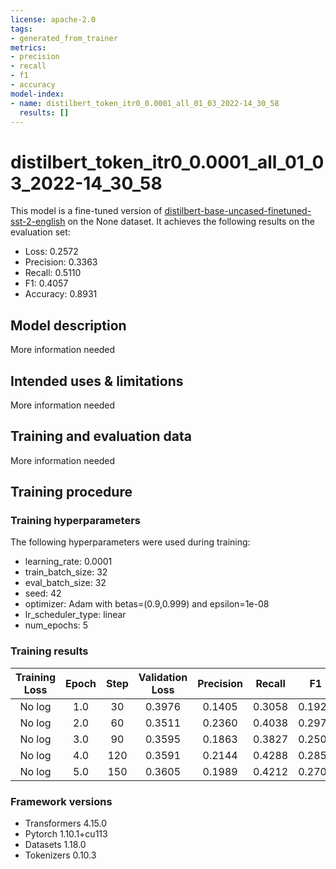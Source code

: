 ```yaml
---
license: apache-2.0
tags:
- generated_from_trainer
metrics:
- precision
- recall
- f1
- accuracy
model-index:
- name: distilbert_token_itr0_0.0001_all_01_03_2022-14_30_58
  results: []
---
```


<!-- This model card has been generated automatically according to the information the Trainer had access to. You
should probably proofread and complete it, then remove this comment. -->

# distilbert_token_itr0_0.0001_all_01_03_2022-14_30_58

This model is a fine-tuned version of [distilbert-base-uncased-finetuned-sst-2-english](https://huggingface.co/distilbert-base-uncased-finetuned-sst-2-english) on the None dataset.
It achieves the following results on the evaluation set:
- Loss: 0.2572
- Precision: 0.3363
- Recall: 0.5110
- F1: 0.4057
- Accuracy: 0.8931

## Model description

More information needed

## Intended uses & limitations

More information needed

## Training and evaluation data

More information needed

## Training procedure

### Training hyperparameters

The following hyperparameters were used during training:
- learning_rate: 0.0001
- train_batch_size: 32
- eval_batch_size: 32
- seed: 42
- optimizer: Adam with betas=(0.9,0.999) and epsilon=1e-08
- lr_scheduler_type: linear
- num_epochs: 5

### Training results

| Training Loss | Epoch | Step | Validation Loss | Precision | Recall | F1     | Accuracy |
|:-------------:|:-----:|:----:|:---------------:|:---------:|:------:|:------:|:--------:|
| No log        | 1.0   | 30   | 0.3976          | 0.1405    | 0.3058 | 0.1925 | 0.7921   |
| No log        | 2.0   | 60   | 0.3511          | 0.2360    | 0.4038 | 0.2979 | 0.8260   |
| No log        | 3.0   | 90   | 0.3595          | 0.1863    | 0.3827 | 0.2506 | 0.8211   |
| No log        | 4.0   | 120  | 0.3591          | 0.2144    | 0.4288 | 0.2859 | 0.8299   |
| No log        | 5.0   | 150  | 0.3605          | 0.1989    | 0.4212 | 0.2702 | 0.8343   |


### Framework versions

- Transformers 4.15.0
- Pytorch 1.10.1+cu113
- Datasets 1.18.0
- Tokenizers 0.10.3

